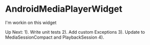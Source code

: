 # AndroidMediaPlayerWidget

I'm workin on this widget

Up Next:
1). Write unit tests
2). Add custom Exceptions
3). Update to MediaSessionCompact and PlaybackSession
4). 
